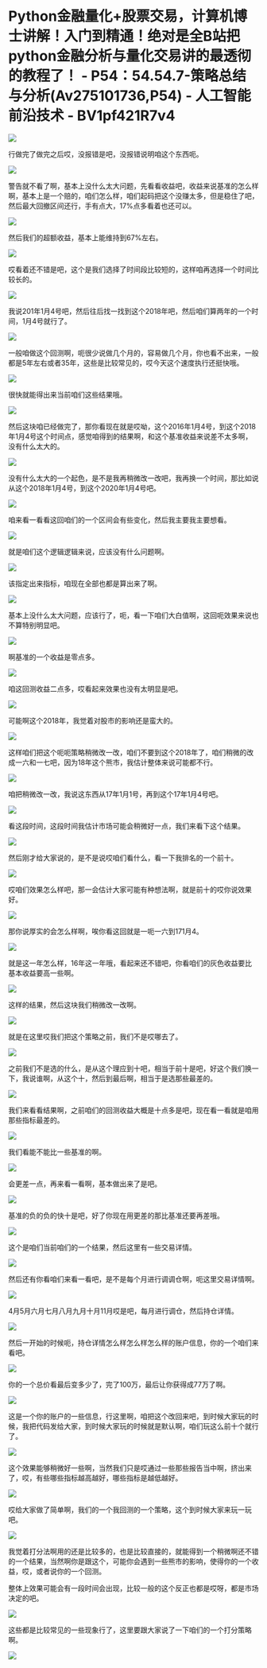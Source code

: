 # Python金融量化+股票交易，计算机博士讲解！入门到精通！绝对是全B站把python金融分析与量化交易讲的最透彻的教程了！ - P54：54.54.7-策略总结与分析(Av275101736,P54) - 人工智能前沿技术 - BV1pf421R7v4

![](img/6f04cc155fb06481cc36333e0cf65b85_0.png)

行做完了做完之后哎，没报错是吧，没报错说明咱这个东西呃。

![](img/6f04cc155fb06481cc36333e0cf65b85_2.png)

警告就不看了啊，基本上没什么太大问题，先看看收益吧，收益来说基准的怎么样啊，基本上是一个赔的，咱们怎么样，咱们起码把这个没赚太多，但是稳住了吧，然后最大回撤区间还行，手有点大，17%点多看着也还可以。



![](img/6f04cc155fb06481cc36333e0cf65b85_4.png)

然后我们的超额收益，基本上能维持到67%左右。

![](img/6f04cc155fb06481cc36333e0cf65b85_6.png)

哎看着还不错是吧，这个是我们选择了时间段比较短的，这样咱再选择一个时间比较长的。

![](img/6f04cc155fb06481cc36333e0cf65b85_8.png)

我说201年1月4号吧，然后往后找一找到这个2018年吧，然后咱们算两年的一个时间，1月4号就行了。

![](img/6f04cc155fb06481cc36333e0cf65b85_10.png)

一般咱做这个回测啊，呃很少说做几个月的，容易做几个月，你也看不出来，一般都是5年左右或者35年，这些是比较常见的，哎今天这个速度执行还挺快哦。



![](img/6f04cc155fb06481cc36333e0cf65b85_12.png)

很快就能得出来当前咱们这些结果哦。

![](img/6f04cc155fb06481cc36333e0cf65b85_14.png)

然后这块咱已经做完了，那你看现在就是哎呦，这个2016年1月4号，到这个2018年1月4号这个时间点，感觉咱得到的结果啊，和这个基准收益来说差不太多啊，没有什么太大的。



![](img/6f04cc155fb06481cc36333e0cf65b85_16.png)

没有什么太大的一个起色，是不是我再稍微改一改吧，我再换一个时间，那比如说从这个2018年1月4号，到这个2020年1月4号吧。



![](img/6f04cc155fb06481cc36333e0cf65b85_18.png)

咱来看一看看这回咱们的一个区间会有些变化，然后我主要我主要想看。

![](img/6f04cc155fb06481cc36333e0cf65b85_20.png)

就是咱们这个逻辑逻辑来说，应该没有什么问题啊。

![](img/6f04cc155fb06481cc36333e0cf65b85_22.png)

该指定出来指标，咱现在全部也都是算出来了啊。

![](img/6f04cc155fb06481cc36333e0cf65b85_24.png)

基本上没什么太大问题，应该行了，呃，看一下咱们大白值啊，这回呃效果来说也不算特别明显吧。

![](img/6f04cc155fb06481cc36333e0cf65b85_26.png)

啊基准的一个收益是零点多。

![](img/6f04cc155fb06481cc36333e0cf65b85_28.png)

咱这回测收益二点多，哎看起来效果也没有太明显是吧。

![](img/6f04cc155fb06481cc36333e0cf65b85_30.png)

可能啊这个2018年，我觉着对股市的影响还是蛮大的。

![](img/6f04cc155fb06481cc36333e0cf65b85_32.png)

这样咱们把这个呃呃策略稍微改一改，咱们不要到这个2018年了，咱们稍微的改成一六和一七吧，因为18年这个熊市，我估计整体来说可能都不行。



![](img/6f04cc155fb06481cc36333e0cf65b85_34.png)

咱把稍微改一改，我说这东西从17年1月1号，再到这个17年1月4号吧。

![](img/6f04cc155fb06481cc36333e0cf65b85_36.png)

看这段时间，这段时间我估计市场可能会稍微好一点，我们来看下这个结果。

![](img/6f04cc155fb06481cc36333e0cf65b85_38.png)

然后刚才给大家说的，是不是说哎咱们看什么，看一下我排名的一个前十。

![](img/6f04cc155fb06481cc36333e0cf65b85_40.png)

哎咱们效果怎么样吧，那一会估计大家可能有种想法啊，就是前十的哎你说效果好。

![](img/6f04cc155fb06481cc36333e0cf65b85_42.png)

那你说厚实的会怎么样啊，唉你看这回就是一呃一六到171月4。

![](img/6f04cc155fb06481cc36333e0cf65b85_44.png)

就是这一年怎么样，16年这一年哦，看起来还不错吧，你看咱们的灰色收益要比基本收益要高一些啊。

![](img/6f04cc155fb06481cc36333e0cf65b85_46.png)

这样的结果，然后这块我们稍微改一改啊。

![](img/6f04cc155fb06481cc36333e0cf65b85_48.png)

就是在这里哎我们把这个策略之前，我们不是哎哪去了。

![](img/6f04cc155fb06481cc36333e0cf65b85_50.png)

之前我们不是选的什么，是从这个理应到十吧，相当于前十是吧，好这个我们换一下，我说谁啊，从这个十，然后到最后啊，相当于是选那些最差的。



![](img/6f04cc155fb06481cc36333e0cf65b85_52.png)

我们来看看结果啊，之前咱们的回测收益大概是十点多是吧，现在看一看就是咱用那些指标最差的。

![](img/6f04cc155fb06481cc36333e0cf65b85_54.png)

我们看能不能比一些基准的啊。

![](img/6f04cc155fb06481cc36333e0cf65b85_56.png)

会更差一点，再来看一看啊，基本做出来了是吧。

![](img/6f04cc155fb06481cc36333e0cf65b85_58.png)

基准的负的负的快十是吧，好了你现在用更差的那比基准还要再差哦。

![](img/6f04cc155fb06481cc36333e0cf65b85_60.png)

这个是咱们当前咱们的一个结果，然后这里有一些交易详情。

![](img/6f04cc155fb06481cc36333e0cf65b85_62.png)

然后还有你看咱们来看一看吧，是不是每个月进行调调仓啊，呃这里交易详情啊。

![](img/6f04cc155fb06481cc36333e0cf65b85_64.png)

4月5月六月七月八月九月十月11月哎是吧，每月进行调仓，然后持仓详情。

![](img/6f04cc155fb06481cc36333e0cf65b85_66.png)

然后一开始的时候呃，持仓详情怎么样怎么样怎么样的账户信息，你的一个咱们来看吧。

![](img/6f04cc155fb06481cc36333e0cf65b85_68.png)

你的一个总价看最后变多少了，完了100万，最后让你获得成77万了啊。

![](img/6f04cc155fb06481cc36333e0cf65b85_70.png)

这是一个你的账户的一些信息，行这里啊，咱把这个改回来吧，到时候大家玩的时候，我把代码发给大家，到时候大家玩的时候就是默认啊，咱们玩这么前十个就行了。



![](img/6f04cc155fb06481cc36333e0cf65b85_72.png)

这个效果能够稍微好一些啊，当然我们只是哎通过一些那些报告当中啊，挤出来了，哎，有些哪些指标越高越好，哪些指标是越低越好。



![](img/6f04cc155fb06481cc36333e0cf65b85_74.png)

哎给大家做了简单啊，我们的一个我回测的一个策略，这个到时候大家来玩一玩吧。

![](img/6f04cc155fb06481cc36333e0cf65b85_76.png)

我觉着打分法啊用的还是比较多的，也是比较直接的，就能得到一个稍微啊还不错的一个结果，当然啊你是跟这个，可能你会遇到一些熊市的影响，使得你的一个收益，哎，或者说你的一个回测。

整体上效果可能会有一段时间会出现，比较一般的这个反正也都是哎呀，都是市场决定的吧。

![](img/6f04cc155fb06481cc36333e0cf65b85_78.png)

这些都是比较常见的一些现象行了，这里要跟大家说了一下咱们的一个打分策略啊。

![](img/6f04cc155fb06481cc36333e0cf65b85_80.png)